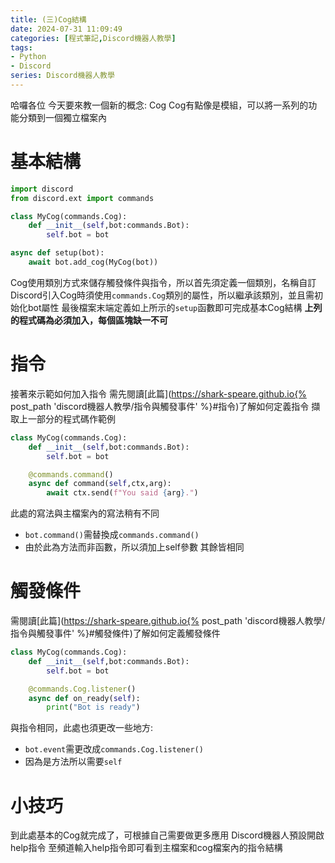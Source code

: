 ```yaml
---
title: (三)Cog結構
date: 2024-07-31 11:09:49
categories: [程式筆記,Discord機器人教學]
tags:
- Python
- Discord
series: Discord機器人教學
---
```


哈囉各位
今天要來教一個新的概念: Cog
Cog有點像是模組，可以將一系列的功能分類到一個獨立檔案內

# 基本結構
```python
import discord
from discord.ext import commands

class MyCog(commands.Cog):
	def __init__(self,bot:commands.Bot):
		self.bot = bot

async def setup(bot):
	await bot.add_cog(MyCog(bot))
```
Cog使用類別方式來儲存觸發條件與指令，所以首先須定義一個類別，名稱自訂
Discord引入Cog時須使用`commands.Cog`類別的屬性，所以繼承該類別，並且需初始化bot屬性
最後檔案末端定義如上所示的`setup`函數即可完成基本Cog結構
**上列的程式碼為必須加入，每個區塊缺一不可**

# 指令
接著來示範如何加入指令
需先閱讀[此篇](https://shark-speare.github.io{% post_path 'discord機器人教學/指令與觸發事件' %}#指令)了解如何定義指令
擷取上一部分的程式碼作範例
```python
class MyCog(commands.Cog):
	def __init__(self,bot:commands.Bot):
		self.bot = bot

	@commands.command()
	async def command(self,ctx,arg):
		await ctx.send(f"You said {arg}.")
```
此處的寫法與主檔案內的寫法稍有不同
* `bot.command()`需替換成`commands.command()`
* 由於此為方法而非函數，所以須加上self參數
其餘皆相同

# 觸發條件
需閱讀[此篇](https://shark-speare.github.io{% post_path 'discord機器人教學/指令與觸發事件' %}#觸發條件)了解如何定義觸發條件
```python
class MyCog(commands.Cog):
	def __init__(self,bot:commands.Bot):
		self.bot = bot

	@commands.Cog.listener()
	async def on_ready(self):
		print("Bot is ready")
```
與指令相同，此處也須更改一些地方:
* `bot.event`需更改成`commands.Cog.listener()`
* 因為是方法所以需要`self`

# 小技巧
到此處基本的Cog就完成了，可根據自己需要做更多應用
Discord機器人預設開啟help指令
至頻道輸入help指令即可看到主檔案和cog檔案內的指令結構

